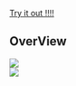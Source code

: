 <a href="https://chatapp-be9bd.web.app">Try it out !!!!</a>

## OverView
<img src='public/images/chatapp1'/><br/>
<img src='public/images/chatapp2'/>
